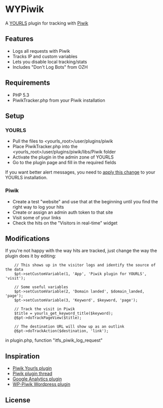 WYPiwik
=======

A [YOURLS](http://yourls.org) plugin for tracking with [Piwik](http://piwik.org/)


## Features

* Logs all requests with Piwik
* Tracks IP and custom variables
* Lets you disable local tracking/stats
* Includes "Don't Log Bots" from OZH


## Requirements

* PHP 5.3
* PiwikTracker.php from your Piwik installation

## Setup

### YOURLS
* Pull the files to <yourls_root>/user/plugins/piwik
* Place PiwikTracker.php into the <yourls_root>/user/plugins/piwik/libs/Piwik folder
* Activate the plugin in the admin zone of YOURLS
* Go to the plugin page and fill in the required fields

If you want better alert messages, you need to [apply this change](https://code.google.com/p/yourls/source/detail?r=787) to your YOURLS installation.

### Piwik

* Create a test "website" and use that at the beginning until you find the right way to log your hits
* Create or assign an admin auth token to that site
* Visit some of your links
* Check the hits on the "Visitors in real-time" widget

## Modifications

If you're not happy with the way hits are tracked, just change the way the plugin does it by editing:

		// This shows up in the visitor logs and identify the source of the data
		$pt->setCustomVariable(1, 'App', 'Piwik plugin for YOURLS', 'visit');

		// Some useful variables
		$pt->setCustomVariable(2, 'Domain landed', $domain_landed, 'page');
		$pt->setCustomVariable(3, 'Keyword', $keyword, 'page');

		// Track the visit in Piwik
		$title = yourls_get_keyword_title($keyword);
		@$pt->doTrackPageView($title);

		// The destination URL will show up as an outlink
		@$pt->doTrackAction($destination, 'link');

in plugin.php, function "itfs_piwik_log_request"


## Inspiration

 * [Piwik Yourls plugin](https://github.com/interfasys/piwik-yourls)
 * [Piwik plugin thread](https://code.google.com/p/yourls/issues/detail?id=661)
 * [Google Analytics plugin](http://www.seodenver.com/yourls-analytics/)
 * [WP-Piwik Wordpress plugin](http://wordpress.org/extend/plugins/wp-piwik/)

## License
